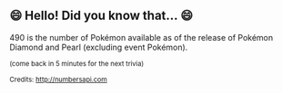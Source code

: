 ## 😄 Hello! Did you know that... 😄
490 is the number of Pokémon available as of the release of Pokémon Diamond and Pearl (excluding event Pokémon).

<sup>(come back in 5 minutes for the next trivia)</sup>


<sup>Credits: http://numbersapi.com</sup>
